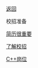 [返回](README.md#阿秀的校招笔记)

校招准备

[简历很重要](Doc/Prepare/简历很重要.md) 

[了解校招](Doc/Prepare/了解校招.md) 

[C++岗位](Doc/Prepare/C++岗位.md) 


